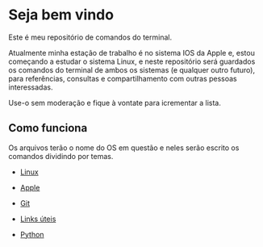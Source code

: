 # Seja bem vindo

Este é meu repositório de comandos do terminal.

Atualmente minha estação de trabalho é no sistema IOS da Apple e, estou começando a estudar o sistema Linux, e neste repositório será guardados os comandos do terminal de ambos os sistemas (e qualquer outro futuro), para referências, consultas e compartilhamento com outras pessoas interessadas.

Use-o sem moderação e fique à vontate para icrementar a lista.

## Como funciona

Os arquivos terão o nome do OS em questão e neles serão escrito os comandos dividindo por temas.

 - [Linux](https://github.com/Rlvenancio2021/comandos/blob/main/linux.txt)

 - [Apple](https://github.com/Rlvenancio2021/comandos/blob/main/apple.txt)

 - [Git](https://github.com/Rlvenancio2021/comandos/blob/main/git.md)
 
 - [Links úteis](https://github.com/Rlvenancio2021/comandos/blob/main/links_uteis.md)
 
 - [Python](https://github.com/Rlvenancio2021/comandos/blob/main/python.md)
